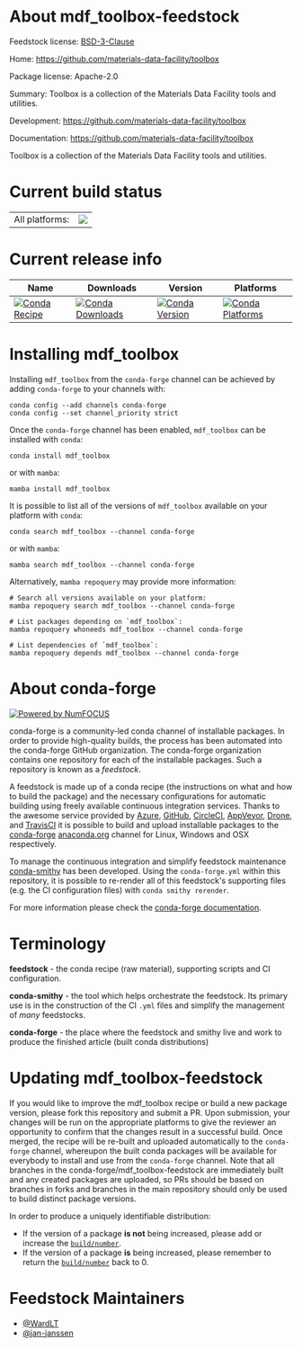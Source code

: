 About mdf_toolbox-feedstock
===========================

Feedstock license: [BSD-3-Clause](https://github.com/conda-forge/mdf_toolbox-feedstock/blob/main/LICENSE.txt)

Home: https://github.com/materials-data-facility/toolbox

Package license: Apache-2.0

Summary: Toolbox is a collection of the Materials Data Facility tools and utilities.

Development: https://github.com/materials-data-facility/toolbox

Documentation: https://github.com/materials-data-facility/toolbox

Toolbox is a collection of the Materials Data Facility tools and utilities.


Current build status
====================


<table><tr><td>All platforms:</td>
    <td>
      <a href="https://dev.azure.com/conda-forge/feedstock-builds/_build/latest?definitionId=8135&branchName=main">
        <img src="https://dev.azure.com/conda-forge/feedstock-builds/_apis/build/status/mdf_toolbox-feedstock?branchName=main">
      </a>
    </td>
  </tr>
</table>

Current release info
====================

| Name | Downloads | Version | Platforms |
| --- | --- | --- | --- |
| [![Conda Recipe](https://img.shields.io/badge/recipe-mdf_toolbox-green.svg)](https://anaconda.org/conda-forge/mdf_toolbox) | [![Conda Downloads](https://img.shields.io/conda/dn/conda-forge/mdf_toolbox.svg)](https://anaconda.org/conda-forge/mdf_toolbox) | [![Conda Version](https://img.shields.io/conda/vn/conda-forge/mdf_toolbox.svg)](https://anaconda.org/conda-forge/mdf_toolbox) | [![Conda Platforms](https://img.shields.io/conda/pn/conda-forge/mdf_toolbox.svg)](https://anaconda.org/conda-forge/mdf_toolbox) |

Installing mdf_toolbox
======================

Installing `mdf_toolbox` from the `conda-forge` channel can be achieved by adding `conda-forge` to your channels with:

```
conda config --add channels conda-forge
conda config --set channel_priority strict
```

Once the `conda-forge` channel has been enabled, `mdf_toolbox` can be installed with `conda`:

```
conda install mdf_toolbox
```

or with `mamba`:

```
mamba install mdf_toolbox
```

It is possible to list all of the versions of `mdf_toolbox` available on your platform with `conda`:

```
conda search mdf_toolbox --channel conda-forge
```

or with `mamba`:

```
mamba search mdf_toolbox --channel conda-forge
```

Alternatively, `mamba repoquery` may provide more information:

```
# Search all versions available on your platform:
mamba repoquery search mdf_toolbox --channel conda-forge

# List packages depending on `mdf_toolbox`:
mamba repoquery whoneeds mdf_toolbox --channel conda-forge

# List dependencies of `mdf_toolbox`:
mamba repoquery depends mdf_toolbox --channel conda-forge
```


About conda-forge
=================

[![Powered by
NumFOCUS](https://img.shields.io/badge/powered%20by-NumFOCUS-orange.svg?style=flat&colorA=E1523D&colorB=007D8A)](https://numfocus.org)

conda-forge is a community-led conda channel of installable packages.
In order to provide high-quality builds, the process has been automated into the
conda-forge GitHub organization. The conda-forge organization contains one repository
for each of the installable packages. Such a repository is known as a *feedstock*.

A feedstock is made up of a conda recipe (the instructions on what and how to build
the package) and the necessary configurations for automatic building using freely
available continuous integration services. Thanks to the awesome service provided by
[Azure](https://azure.microsoft.com/en-us/services/devops/), [GitHub](https://github.com/),
[CircleCI](https://circleci.com/), [AppVeyor](https://www.appveyor.com/),
[Drone](https://cloud.drone.io/welcome), and [TravisCI](https://travis-ci.com/)
it is possible to build and upload installable packages to the
[conda-forge](https://anaconda.org/conda-forge) [anaconda.org](https://anaconda.org/)
channel for Linux, Windows and OSX respectively.

To manage the continuous integration and simplify feedstock maintenance
[conda-smithy](https://github.com/conda-forge/conda-smithy) has been developed.
Using the ``conda-forge.yml`` within this repository, it is possible to re-render all of
this feedstock's supporting files (e.g. the CI configuration files) with ``conda smithy rerender``.

For more information please check the [conda-forge documentation](https://conda-forge.org/docs/).

Terminology
===========

**feedstock** - the conda recipe (raw material), supporting scripts and CI configuration.

**conda-smithy** - the tool which helps orchestrate the feedstock.
                   Its primary use is in the construction of the CI ``.yml`` files
                   and simplify the management of *many* feedstocks.

**conda-forge** - the place where the feedstock and smithy live and work to
                  produce the finished article (built conda distributions)


Updating mdf_toolbox-feedstock
==============================

If you would like to improve the mdf_toolbox recipe or build a new
package version, please fork this repository and submit a PR. Upon submission,
your changes will be run on the appropriate platforms to give the reviewer an
opportunity to confirm that the changes result in a successful build. Once
merged, the recipe will be re-built and uploaded automatically to the
`conda-forge` channel, whereupon the built conda packages will be available for
everybody to install and use from the `conda-forge` channel.
Note that all branches in the conda-forge/mdf_toolbox-feedstock are
immediately built and any created packages are uploaded, so PRs should be based
on branches in forks and branches in the main repository should only be used to
build distinct package versions.

In order to produce a uniquely identifiable distribution:
 * If the version of a package **is not** being increased, please add or increase
   the [``build/number``](https://docs.conda.io/projects/conda-build/en/latest/resources/define-metadata.html#build-number-and-string).
 * If the version of a package **is** being increased, please remember to return
   the [``build/number``](https://docs.conda.io/projects/conda-build/en/latest/resources/define-metadata.html#build-number-and-string)
   back to 0.

Feedstock Maintainers
=====================

* [@WardLT](https://github.com/WardLT/)
* [@jan-janssen](https://github.com/jan-janssen/)

